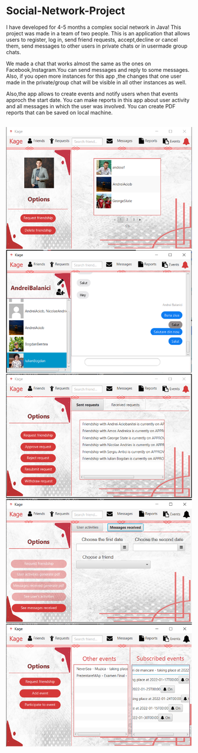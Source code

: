 # Social-Network-Project
I have developed for 4-5 months a complex social network in Java! This project was made in a team of two people.
This is an application that allows users to register, log in, send friend requests, accept,decline or cancel them, 
send messages to other users in private chats or in usermade group chats.<br />

We made a chat that works almost the same as the ones on Facebook,Instagram.You can send messages and reply to some messages.
Also, if you open more instances for this app ,the changes that one user made in the private/group chat will be visible in all other instances as well.<br />

Also,the app allows to create events and notify users when that events approch the start date. You can make reports in this app about user activity and all messages
in which the user was involved. You can create PDF reports that can be saved on local machine.<br />
<br />

![alt text](https://github.com/AndreiHokage/ImageFolder/blob/main/Poza1.png) <br />
![alt text](https://github.com/AndreiHokage/ImageFolder/blob/main/Poza2.png) <br />
![alt text](https://github.com/AndreiHokage/ImageFolder/blob/main/Poza3.png) <br />
![alt text](https://github.com/AndreiHokage/ImageFolder/blob/main/Poza4.png) <br />
![alt text](https://github.com/AndreiHokage/ImageFolder/blob/main/Poza5.png) <br />
